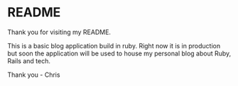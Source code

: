 # README

Thank you for visiting my README.

This is a basic blog application build in ruby. Right now it is in production but soon the application will be used to house my personal blog about Ruby, Rails and tech.

Thank you - Chris
